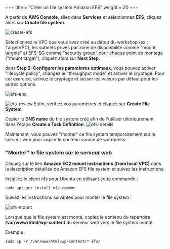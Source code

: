 +++
title = "Créer un file system Amazon EFS"
weight = 20
+++

A partir de **AWS Console**, allez dans **Services** et sélectionnez **EFS**, cliquez alors sur **Create file system**.

![create-efs](/ecs/create-efs.png)

Sélectionnez le VPC que vous avez créé au début du workshop (ex : TargetVPC), les subnets privés par zone de disponibilité comme "mount targets" et EFS-SG comme "security group" pour chaque point de montage ("mount target"), cliquez alors sur **Next Step**.

dans **Step 2: Configurer les paramètres optimaux**, vous pouvez activer "lifecycle policy", changez le "throughput mode" et activer le cryptage. Pour cet exercice, activez le cryptage et laisser les valeurs par défaut pour les autres options.

![efs-enc](/ecs/efs-enc.png)

![efs-review](/ecs/efs-review.png)
Enfin, vérifiez vos paramètres et cliquez sur **Create File System**

Copier le **DNS name** du file system créé afin de l'utiliser ultérieurement dans l'étape **Create a Task Definition**.
![efs-details](/ecs/efs-details.png)

Maintenant, vous pouvez "monter" ce file system temporairement sur le serveur web pour copier le contenu source de wordpress.

### "Monter" le file system sur le serveur web

Cliquez sur le lien **Amazon EC2 mount instructions (from local VPC)** dans la description détaillée de Amazon EFS file system et suivez les instructions.

Installez le client nfs pour Ubuntu en utilisant cette commande :

```
sudo apt-get install nfs-common
```

Suivez les instructions suivantes pour monter le file system : 

![efs-mount](/ecs/efs-mount.png)

Lorsque que le file system est monté, copiez le contenu du répertoire **/var/www/html/wp-content** du serveur web vers le file system monté.

Exemple :
```
sudo cp -r /var/www/html/wp-content/* efs/
```
